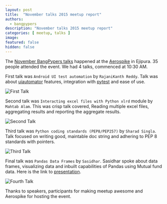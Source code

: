```yaml
---
layout: post
title:  "November talks 2015 meetup report"
authors: 
  - bangpypers
description: "November talks 2015 meetup report"
categories: [ meetup, talks ]
image:
featured: false
hidden: false
---
```


The [November BangPypers talks](http://www.meetup.com/BangPypers/events/226312862/) happened at the [Aerospike](http://aerospike.com) in Ejipura. 35 people attended the event. We had 4 talks, commenced at 10:30 AM.

First talk was `Android UI test automation` by `RajaniKanth Reddy`. Talk was about [uiautomator](https://github.com/xiaocong/uiautomator) features, integration with [pytest](http://pytest.org/latest/) and ease of use.

![First Talk](http://photos1.meetupstatic.com/photos/event/6/e/3/1/600_444568209.jpeg)


Second talk was `Interacting excel files with Python xlrd` module by `Mahtab Alam`. This was crisp talk covered, Reading multiple excel files, aggregating results and reporting the aggregate results.

![Second Talk](http://photos2.meetupstatic.com/photos/event/6/e/2/9/highres_444568201.jpeg)

Third talk was `Python coding standards (PEP8/PEP257)` by `Sharad Singla`. Talk focused on writing good, maintable doc string and adhering to PEP 8 standards with pointers.

![Third Talk](http://photos3.meetupstatic.com/photos/event/6/e/1/a/highres_444568186.jpeg)

Final talk was `Pandas Data Frames` by `Sasidhar`. Sasidhar spoke about data frames, visualizing data and inbuilt capabilities of Pandas using Mutual fund data.
Here is the link to [presentation](https://github.com/sdonapar/data_analysis_made_easy).

![Fourth Talk](https://a248.e.akamai.net/f/248/1673/2/photos4.meetupstatic.com/photos/event/6/e/3/8/highres_444568216.jpeg)

Thanks to speakers, participants for making meetup awesome and Aerospike for hosting the event.
